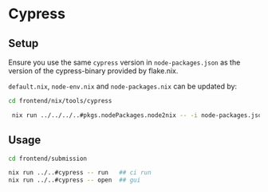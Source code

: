 # Cypress

## Setup

Ensure you use the same `cypress` version in `node-packages.json` as the version of the cypress-binary provided by flake.nix.

`default.nix`, `node-env.nix` and `node-packages.nix` can be updated by:

```bash
cd frontend/nix/tools/cypress

 nix run ../../../..#pkgs.nodePackages.node2nix -- -i node-packages.json
```

## Usage

```bash
cd frontend/submission

nix run ../..#cypress -- run   ## ci run
nix run ../..#cypress -- open  ## gui
```
